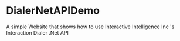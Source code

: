 # DialerNetAPIDemo
A simple Website that shows how to use Interactive Intelligence Inc 's Interaction Dialer .Net API
